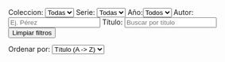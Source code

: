 <div id="filtros">
<label>Coleccion: <select id="f-coleccion"><option value="">Todas</option></select> </label>
<label>Serie: <select id="f-serie"><option value="">Todas</option></select> </label>
<label>Año:<select id="f-anio"><option value ="">Todos</option></select></label>
<label>Autor: <input id="f-autor" type="text" placeholder ="Ej. Pérez"></label>
<label>Título: <input id="f-titulo" type="text" placeholder ="Buscar por título"></label>
<span id="contador" style="margin-left:.6rem;"></span>
<button id="btn-clear" type = "button" class = "md-button">Limpiar filtros</button>

<label> Ordenar por:
    <select id="f-order">
        <option value="titulo-asc">Título (A -> Z)</option>
        <option value="titulo-desc">Título (Z-> A)</option>
        <option value="anio-asc">Año (asc)</option>
        <option value="anio-desc">Año (desc)</option>
    </select>
</label>
</div>

<div id="resultados"></div>
<script>
    (async function() {
    const { origin, hostname, pathname} = window.location;
    <!-- El cálculo de la base se hace de dos formas, una para ver si estamos en deployment o si estamos trabajando con MKDCOS -->
    let BASE = origin + "/";
    if (hostname.endsWith(".github.io")) {const segs = pathname.split("/").filter(Boolean); if (segs.length> 0) BASE = `${origin}/${segs[0]}/`;}
    console.log("base = ", BASE);
    const resp = await fetch(`${BASE}data/catalogo.json`);
    const libros = await resp.json();
    const $ = (sel) => document.querySelector(sel);
    const unique = (arr) => Array.from(new Set(arr.filter(Boolean)));
    const selColeccion = $('#f-coleccion');
    const selSerie = $('#f-serie');
    const selAnio = $('#f-anio');
    const inpAutor = $('#f-autor');
    const inpTitulo = $('#f-titulo');
    const contador = $('#contador');
    const selOrder = document.querySelector('#f-order')
    unique(libros.map(x=> x.coleccion)).sort().forEach(c => selColeccion.insertAdjacentHTML('beforeend',`<option>${c}</option>`));
    unique(libros.map(x=> x.serie)).sort().forEach(s => selSerie.insertAdjacentHTML('beforeend',`<option>${s}</option>`));
    unique(libros.map(x=> String(x.anio))).sort().forEach(a => selAnio.insertAdjacentHTML('beforeend',`<option>${a}</option>`))
    const cont = document.querySelector('#resultados');
    function render(lista){
        if(!Array.isArray(lista)) {
        cont.textContent = 'Error: datos inválidos';
        return;
    }
    if (!lista.length){
    cont.innerHTML = '<p><em>Sin resultados.</em></p>';
        return;
        }
    cont.innerHTML = lista.map(x => `
        <div class="card">
        <h3><a href="${BASE}/libros/${x.id}/"> <b>${x.titulo}</b> <br>
            <small class="meta"><strong><Autores:></strong>${(x.autores && x.autores.length ? x.autores.join(', ') : '_')}</small>
            <p>${[x.coleccion ? `Colección: ${x.coleccion}` : '', x.serie ? `Serie: ${x.serie}` : '', x.anio ? `Año: ${x.anio}` : ''].filter(Boolean).join(' | ')}</p>
        </div>
        `).join('');
    }
    function coincideAutor(libro, needle){
        if(!needle) return true;
        const n = needle.toLowerCase();
        return (libro.autores || []).some(a => a.toLowerCase().includes(n));
        }
    function coincideTitulo(libro, needle){
        if(!needle) return true;
        return(libro.titulo || '').toLowerCase().includes(needle.toLowerCase());
    }
    function filtrar(){
        const c = selColeccion.value;
        const s = selSerie.value;
        const a = selAnio.value;
        const au = inpAutor.value.trim();
        const ti = inpTitulo.value.trim();
        const comparator = getComparator(selOrder.value || 'titulo-asc');
        const out = libros.filter(x=> (!c || x.coleccion === c) && (!s || String(x.serie || '') === String(s)) && (!a || String(x.anio) === String(a)) && coincideAutor(x, au) && coincideTitulo(x,ti)).sort(comparator);
        render(out);
    }
    selColeccion.addEventListener('change', filtrar);
    selSerie.addEventListener('change', filtrar);
    selAnio.addEventListener('change', filtrar);
    inpAutor.addEventListener('input', filtrar);
    inpTitulo.addEventListener('input', filtrar);
    selOrder.addEventListener('change',filtrar);
    render(libros);
        const btnClear = document.querySelector('#btn-clear');
    function limpiar(){
        selColeccion.value = '';
        selSerie.value = '';
        selAnio.value = '';
        inpAutor.value = '';
        inpTitulo.value = '';
        filtrar();
        inpTitulo.focus();
    }
    btnClear.addEventListener('click',limpiar);
    const yearNum = (val) => {
        const m = String (val ?? '').match(/\b(19|20)\d{2}\b/);
        return m ? Number(m[0]) : NaN;};
    const cmpTituloAsc = (a,b) => String(a.titulo).localeCompare(String(b.titulo));
    const cmpTituloDesc = (a,b) => -cmpTituloAsc(a,b);
    const cmpAnioAsc = (a,b) => {
        const A = yearNum(a.anio), B = yearNum(b.anio);
        if (isNaN(A) && isNaN(B)) return cmpTituloAsc(a,b);
        if (isNaN(A)) return 1;
        if (isNaN(B)) return -1;
        if (A !== B) return A-B;
        return cmpTituloAsc(a,b);
    };
    const cmpAnioDesc = (a,b) => {
        const A = yearNum(a.anio), B = yearNum(b.anio);
        if (isNaN(A) && isNaN(B)) return cmpTituloAsc(a,b);
        if (isNaN(A)) return 1;
        if (isNaN(B)) return -1;
        if (A !== B) return B-A;
        return cmpTituloAsc(a,b);
    };
    function getComparator(mode){
        switch(mode) {
            case 'titulo-asc': return cmpTituloAsc;
            case 'titulo-desc': return cmpTituloDesc;
            case 'anio-asc': return cmpAnioAsc;
            case 'anio-desc': return cmpAnioDesc;
            default: return cmpTituloAsc;
        }
    }



    })();

</script>

<style>
    #resultados .card{
        padding:.9rem 1rem; 
        border:1px solid
        var(--md-default-fg-color--lightest);
        border-radius:.5rem; margin:.5rem 0;
    }
    #resultados h3 {margin:.2rem 0 .3rem;
    font-size:1.05rem;
    }
    #resultados p{
        margin:.1rem 0;
    }
</style>
